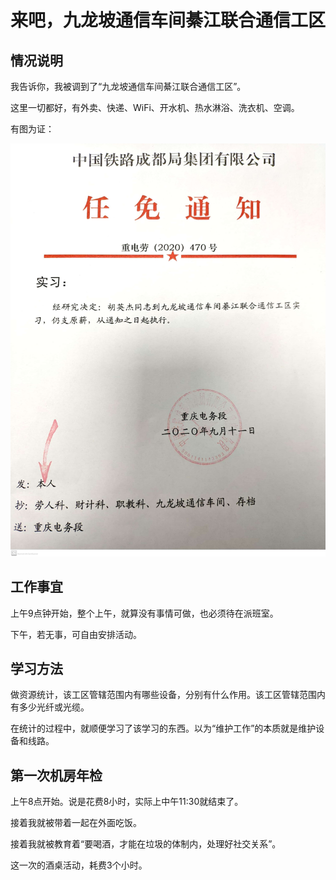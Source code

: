 # 来吧，九龙坡通信车间綦江联合通信工区

## 情况说明

我告诉你，我被调到了“九龙坡通信车间綦江联合通信工区”。

这里一切都好，有外卖、快递、WiFi、开水机、热水淋浴、洗衣机、空调。

有图为证：

![](.gitbook/assets/97fa9c2b7f4f77c4e32d2baa02a8b27a0222e5132c1999a805f3c10b6dd7aa10.jpg)

## 工作事宜

上午9点钟开始，整个上午，就算没有事情可做，也必须待在派班室。

下午，若无事，可自由安排活动。

## 学习方法

做资源统计，该工区管辖范围内有哪些设备，分别有什么作用。该工区管辖范围内有多少光纤或光缆。

在统计的过程中，就顺便学习了该学习的东西。以为“维护工作”的本质就是维护设备和线路。

## 第一次机房年检

上午8点开始。说是花费8小时，实际上中午11:30就结束了。

接着我就被带着一起在外面吃饭。

接着我就被教育着“要喝酒，才能在垃圾的体制内，处理好社交关系”。

这一次的酒桌活动，耗费3个小时。

